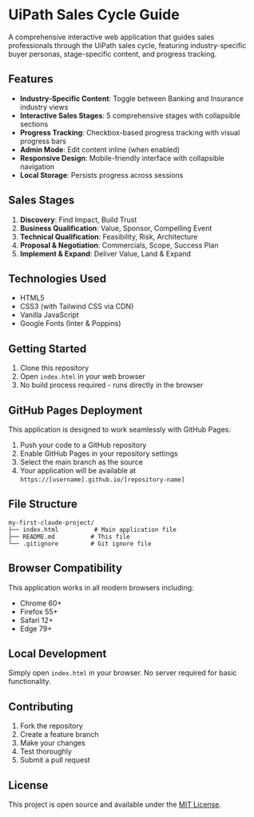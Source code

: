 # UiPath Sales Cycle Guide

A comprehensive interactive web application that guides sales professionals through the UiPath sales cycle, featuring industry-specific buyer personas, stage-specific content, and progress tracking.

## Features

- **Industry-Specific Content**: Toggle between Banking and Insurance industry views
- **Interactive Sales Stages**: 5 comprehensive stages with collapsible sections
- **Progress Tracking**: Checkbox-based progress tracking with visual progress bars
- **Admin Mode**: Edit content inline (when enabled)
- **Responsive Design**: Mobile-friendly interface with collapsible navigation
- **Local Storage**: Persists progress across sessions

## Sales Stages

1. **Discovery**: Find Impact, Build Trust
2. **Business Qualification**: Value, Sponsor, Compelling Event
3. **Technical Qualification**: Feasibility, Risk, Architecture
4. **Proposal & Negotiation**: Commercials, Scope, Success Plan
5. **Implement & Expand**: Deliver Value, Land & Expand

## Technologies Used

- HTML5
- CSS3 (with Tailwind CSS via CDN)
- Vanilla JavaScript
- Google Fonts (Inter & Poppins)

## Getting Started

1. Clone this repository
2. Open `index.html` in your web browser
3. No build process required - runs directly in the browser

## GitHub Pages Deployment

This application is designed to work seamlessly with GitHub Pages:

1. Push your code to a GitHub repository
2. Enable GitHub Pages in your repository settings
3. Select the main branch as the source
4. Your application will be available at `https://[username].github.io/[repository-name]`

## File Structure

```
my-first-claude-project/
├── index.html          # Main application file
├── README.md          # This file
└── .gitignore         # Git ignore file
```

## Browser Compatibility

This application works in all modern browsers including:
- Chrome 60+
- Firefox 55+
- Safari 12+
- Edge 79+

## Local Development

Simply open `index.html` in your browser. No server required for basic functionality.

## Contributing

1. Fork the repository
2. Create a feature branch
3. Make your changes
4. Test thoroughly
5. Submit a pull request

## License

This project is open source and available under the [MIT License](LICENSE).